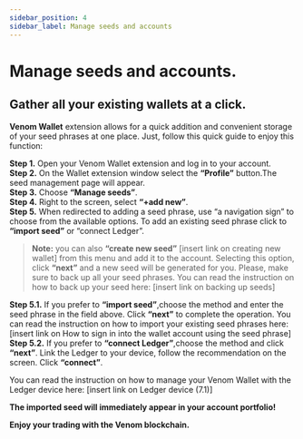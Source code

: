 ```yaml
---
sidebar_position: 4
sidebar_label: Manage seeds and accounts
---
```


# Manage seeds and accounts.

## Gather all your existing wallets at a click.

**Venom Wallet** extension allows for a quick addition and convenient storage of your seed phrases at one place. Just, follow this quick guide to enjoy this function:

**Step 1.** Open your Venom Wallet extension and log in to your account.  
**Step 2.** On the Wallet extension window select the **“Profile”** button.The seed management page will appear.  
**Step 3.** Choose **“Manage seeds”**.  
**Step 4.** Right to the screen, select **“+add new”**.  
**Step 5.** When redirected to adding a seed phrase, use “a navigation sign” to choose from the available options. To add an existing seed phrase click to **“import seed”** or “connect Ledger”.  

> **Note:** you can also **“create new seed”** [insert link on creating new wallet]  from this menu and add it to the account. Selecting this
> option, click **“next”** and a new seed will be generated for you.
> Please, make sure to back up all your seed phrases. You can read the
> instruction on how to back up your seed here: [insert link on backing up seeds]

**Step 5.1.** If you prefer to **“import seed”**,choose the method and enter the seed phrase in the field above. Click **“next”** to complete the operation. You can read the instruction on how to import your existing seed phrases here:[insert link on How to sign in into the wallet account using the seed phrase]  
**Step 5.2.** If you prefer to **“connect Ledger”**,choose the method and  click **“next”**. Link the Ledger to your device, follow the recommendation on the screen. Click **“connect”**.  

You can read the instruction on how to manage your Venom Wallet with the Ledger device here: [insert link on Ledger device (7.1)]

**The imported seed will immediately appear in your account portfolio!**

**Enjoy your trading with the Venom blockchain.**
